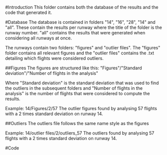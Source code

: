 #Introduction 
This folder contains both the database of the results and the code that generated it. 

#Database 
The database is contained in folders "14", "16", "28", "14" and "all". These contain the results per runway where the title of the folder is the runway number. "all" contains the results that were generated when considering all runways at once.

The runways contain two folders: "figures" and "outlier files". The "figures" folder contains all relevant figures and the "outlier files" contains the .txt detailing which flights were considered outliers.

##Figures 
The figures are structured like this:
"Figures"/"Standard deviation"/"Number of flights in the analysis"

Where "Standard deviation" is the standard deviation that was used to find the outliers in the subsequent folders and "Number of flights in the analysis" is the number of flights that were considered to compute the results.

Example:
14/Figures/2/57
The outlier figures found by analysing 57 flights with a 2 times standard deviation on runway 14.

##Outliers 
The outliers file follows the same name style as the figures

Example:
14/outlier files/2/outliers_57
The outliers found by analysing 57 flights with a 2 times standard deviation on runway 14.

#Code 
